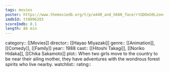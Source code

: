 ```yaml
---
tags: movies
poster: https://www.themoviedb.org/t/p/w440_and_h660_face/rtGDOeG9LzoerkDGZF9dnVeLppL.jpg
imdbId: tt0096283
scoreImdb: 8.1
length: 86 min
---
```


category:: [[Movies]]
director:: [[Hayao Miyazaki]]
genre:: [[Animation]], [[Comedy]], [[Family]]
year:: 1988
cast:: [[Hitoshi Takagi]], [[Noriko Hidaka]], [[Chika Sakamoto]]
plot:: When two girls move to the country to be near their ailing mother, they have adventures with the wondrous forest spirits who live nearby.
watchlist:: 
rating::
